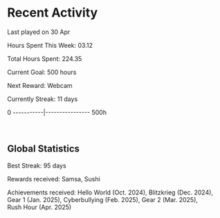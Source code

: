 # Recent Activity
Last played on 30 Apr  

Hours Spent This Week: 03.12  

Total Hours Spent: 224.35  

Current Goal: 500 hours  

Next Reward: Webcam

Currently Streak: 11 days 

0 -----------|---------------- 500h  
<br><br>

## Global Statistics
Best Streak: 95 days

Rewards received: Samsa, Sushi

Achievements received: Hello World (Oct. 2024), Blitzkrieg (Dec. 2024), Gear 1 (Jan. 2025), Cyberbullying (Feb. 2025), Gear 2 (Mar. 2025),  
Rush Hour (Apr. 2025)
